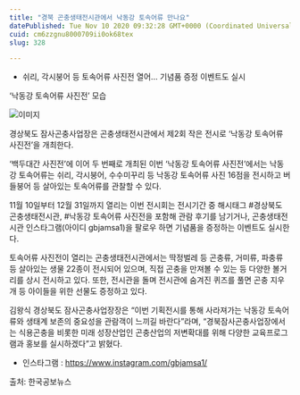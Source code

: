 ```yaml
---
title: "경북 곤충생태전시관에서 낙동강 토속어류 만나요"
datePublished: Tue Nov 10 2020 09:32:28 GMT+0000 (Coordinated Universal Time)
cuid: cm6zzgnu8000709ii0ok68tex
slug: 328

---
```



- 쉬리, 각시붕어 등 토속어류 사진전 열어... 기념품 증정 이벤트도 실시

‘낙동강 토속어류 사진전’ 모습

![이미지](https://cdn.hashnode.com/res/hashnode/image/upload/v1739248182944/c2b3946d-a550-401a-9bde-4b76135c1fdc.jpeg)

경상북도 잠사곤충사업장은 곤충생태전시관에서 제2회 작은 전시로 ‘낙동강 토속어류 사진전’을 개최한다.

‘백두대간 사진전’에 이어 두 번째로 개최된 이번 ‘낙동강 토속어류 사진전’에서는 낙동강 토속어류는 쉬리, 각시붕어, 수수미꾸리 등 낙동강 토속어류 사진 16점을 전시하고 버들붕어 등 살아있는 토속어류를 관찰할 수 있다.

11월 10일부터 12월 31일까지 열리는 이번 전시회는 전시기간 중 해시태그 #경상북도 곤충생태전시관, #낙동강 토속어류 사진전을 포함해 관람 후기를 남기거나, 곤충생태전시관 인스타그램(아이디 gbjamsa1)을 팔로우 하면 기념품을 증정하는 이벤트도 실시한다.

토속어류 사진전이 열리는 곤충생태전시관에서는 딱정벌레 등 곤충류, 거미류, 파충류 등 살아있는 생물 22종이 전시되어 있으며, 직접 곤충을 만져볼 수 있는 등 다양한 볼거리를 상시 전시하고 있다. 또한, 전시관을 돌며 전시관에 숨겨진 퀴즈를 풀면 곤충 지우개 등 아이들을 위한 선물도 증정하고 있다.

김왕식 경상북도 잠사곤충사업장장은 “이번 기획전시를 통해 사라져가는 낙동강 토속어류와 생태계 보존의 중요성을 관람객이 느끼길 바란다”라며, “경북잠사곤충사업장에서는 식용곤충을 비롯한 미래 성장산업인 곤충산업의 저변확대를 위해 다양한 교육프로그램과 홍보를 실시하겠다”고 밝혔다.

- 인스타그램 : https://www.instagram.com/gbjamsa1/

출처: 한국공보뉴스
